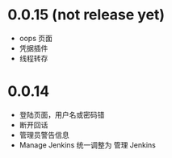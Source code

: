 # 0.0.15 (not release yet)

* oops 页面
* 凭据插件
* 线程转存

# 0.0.14

* 登陆页面，用户名或密码错
* 断开回话
* 管理员警告信息
* Manage Jenkins 统一调整为 管理 Jenkins